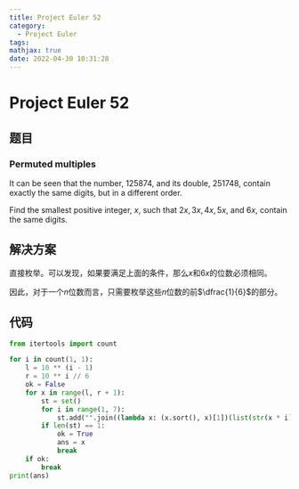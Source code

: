 ```yaml
---
title: Project Euler 52
category:
  - Project Euler
tags:
mathjax: true
date: 2022-04-30 10:31:28
---
```


<escape><!-- more --></escape>

# Project Euler 52

## 题目

### Permuted multiples

It can be seen that the number, $125874$, and its double, $251748$, contain exactly the same digits, but in a different order.

Find the smallest positive integer, $x$, such that $2x, 3x, 4x, 5x,$ and $6x$, contain the same digits.

## 解决方案

直接枚举。可以发现，如果要满足上面的条件，那么$x$和$6x$的位数必须相同。

因此，对于一个$n$位数而言，只需要枚举这些$n$位数的前$\dfrac{1}{6}$的部分。

## 代码

```py
from itertools import count

for i in count(1, 1):
    l = 10 ** (i - 1)
    r = 10 ** i // 6
    ok = False
    for x in range(l, r + 1):
        st = set()
        for i in range(1, 7):
            st.add("".join((lambda x: (x.sort(), x)[1])(list(str(x * i)))))
        if len(st) == 1:
            ok = True
            ans = x
            break
    if ok:
        break
print(ans)
```
